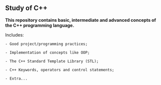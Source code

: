 ## Study of C++

<b>This repository contains basic, intermediate and advanced concepts of the C++ programming language.</b>

Includes:

	- Good project/programming practices;
	
	- Implementation of concepts like OOP;

	- The C++ Standard Template Library (STL);

	- C++ Keywords, operators and control statements;

	- Extra...
